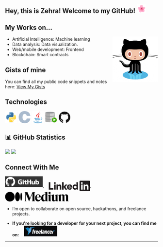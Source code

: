 <h2 align="left">Hey, this is Zehra! Welcome to my GitHub!  <img src="https://github.com/zehragulbuyukarslan/icon_collection/blob/main/gifs/pink-sakura.gif" width="30" height="30"/> </h2>

<h2> My Works on... </h2>  <img align="right" src="https://github.com/zehragulbuyukarslan/icon_collection/blob/main/gifs/octacat-github.gif" alt="github" width="150" height="150"/>

- Artificial Intelligence: Machine learning
- Data analysis: Data visualization.
- Web/mobile development: Frontend
- Blockchain: Smart contracts

## Gists of mine
You can find all my public code snippets and notes here: [View My Gists](https://gist.github.com/zehragulbuyukarslan)

## Technologies

<p align="left">
  
  <img src="https://github.com/devicons/devicon/blob/master/icons/python/python-original.svg" alt="python" width="40" height="40"/>
  <img src="https://github.com/devicons/devicon/blob/master/icons/c/c-original.svg" alt="C" width="40" height="40"/>
  <img src="https://github.com/devicons/devicon/blob/master/icons/java/java-original.svg" alt="java" width="40" height="40"/>
  <img src="https://github.com/devicons/devicon/blob/master/icons/sqldeveloper/sqldeveloper-original.svg" alt="sqldeveloper" width="40" height="40">
  <img src="https://github.com/devicons/devicon/blob/master/icons/github/github-original.svg" alt="github" width="40" height="40"/>

</p>



## 📊 GitHub Statistics

<p>
  <img src="https://github-readme-stats.vercel.app/api?username=zehragulbuyukarslan&show_icons=true&theme=radical"/>
  
  <img src="https://github-readme-stats.vercel.app/api/top-langs/?username=zehragulbuyukarslan&layout=compact&theme=radical"/>

  
</p>


## Connect With Me
<p align="left">
    <a href="https://github.com/zehragulbuyukarslan/">
      <img src="https://github.com/zehragulbuyukarslan/logo_collection/blob/main/CombinationMark/svg/github.svg" alt="GitHub" height="35"/>
    <a/>&nbsp&nbsp;&nbsp;
    <a href="https://www.linkedin.com/in/zehragulbuyukarslan/" style="margin-right: 20">
      <img src="https://github.com/zehragulbuyukarslan/logo_collection/blob/main/CombinationMark/png/linkedIn.png" alt="LinkedIn" height="35" style="vertical-align:middle; border:none;"/>
    <a/>&nbsp&nbsp;&nbsp;
    <a href="https://zehragulbuyukarslan.medium.com/" style="margin-right: 20">
      <img src="https://github.com/zehragulbuyukarslan/logo_collection/blob/main/CombinationMark/png/medium1.png" alt="Medium" height="35" style="vertical-align:middle; border:none;"/>
    <a/>
      
- I’m open to collaborate on open source, hackathons, and freelance projects.


- **If you're looking for a developer for your next project, you can find me on:** &nbsp;&nbsp; <a href="https://www.freelancer.com/u/zehragulb" target="_blank"><img src="https://github.com/zehragulbuyukarslan/logo_collection/blob/main/CombinationMark/jpg/freelancer2.jpg" alt="freelancer" height="35" width="110"/><a/>

</p>

---
